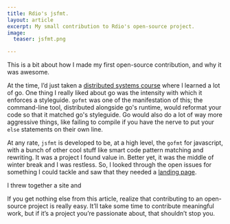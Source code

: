```yaml
---
title: Rdio's jsfmt.
layout: article
excerpt: My small contribution to Rdio's open-source project. 
image:
  teaser: jsfmt.png

---
```


This is a bit about how I made my first open-source contribution, and why it was awesome.

At the time, I’d just taken a [distributed systems course](http://www.cs.cmu.edu/~dga/15-440/S14/syllabus.html) where I learned a lot of go. One thing I really liked about go was the intensity with which it enforces a styleguide. `gofmt` was one of the manifestation of this; the command-line tool, distributed alongside go's runtime, would reformat your code so that it matched go's styleguide. Go would also do a lot of way more aggressive things, like failing to compile if you have the nerve to put your `else` statements on their own line. 

At any rate, `jsfmt` is developed to be, at a high level, the `gofmt` for javascript, with a bunch of other cool stuff like smart code pattern matching and rewriting. It was a project I found value in. Better yet, it was the middle of winter break and I was restless. So, I looked through the open issues for something I could tackle and saw that they needed a [landing page](https://github.com/rdio/jsfmt/issues/19).

I threw together a site and 

If you get nothing else from this article, realize that contributing to an open-source project is really easy. It’ll take some time to contribute meaningful work, but if it’s a project you’re passionate about, that shouldn’t stop you.
